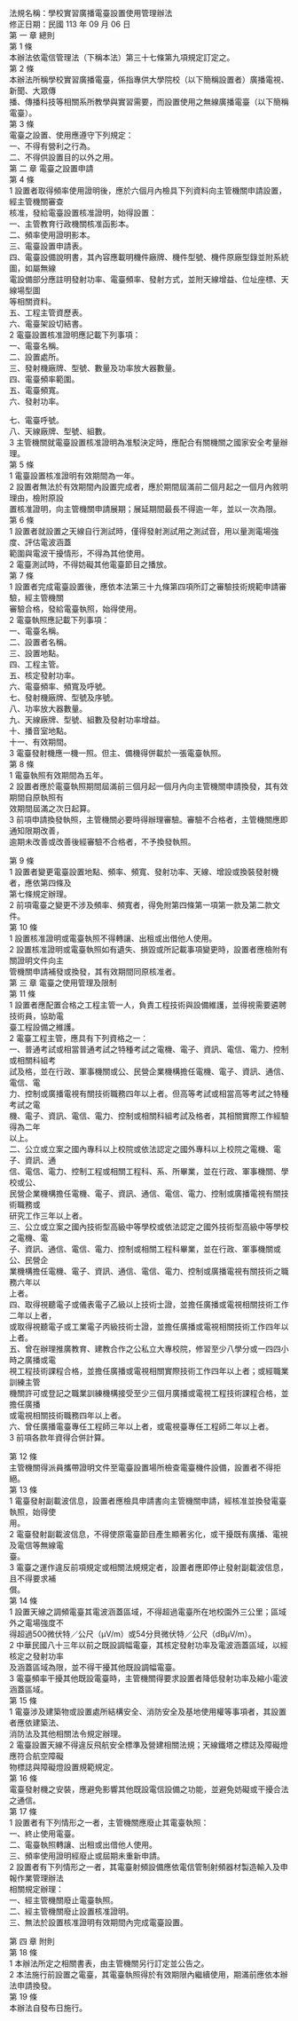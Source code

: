 法規名稱：學校實習廣播電臺設置使用管理辦法  
修正日期：民國 113 年 09 月 06 日  
第 一 章 總則  
第 1 條  
本辦法依電信管理法（下稱本法）第三十七條第九項規定訂定之。  
第 2 條  
本辦法所稱學校實習廣播電臺，係指專供大學院校（以下簡稱設置者）廣播電視、新聞、大眾傳  
播、傳播科技等相關系所教學與實習需要，而設置使用之無線廣播電臺（以下簡稱電臺）。  
第 3 條  
電臺之設置、使用應遵守下列規定：  
一、不得有營利之行為。  
二、不得供設置目的以外之用。  
第 二 章 電臺之設置申請  
第 4 條  
1 設置者取得頻率使用證明後，應於六個月內檢具下列資料向主管機關申請設置，經主管機關審查  
核准，發給電臺設置核准證明，始得設置：  
一、主管教育行政機關核准函影本。  
二、頻率使用證明影本。  
三、電臺設置申請表。  
四、電臺設備說明書，其內容應載明機件廠牌、機件型號、機件原廠型錄並附系統圖，如屬無線  
電設備部分應註明發射功率、電臺頻率、發射方式，並附天線增益、位址座標、天線場型圖  
等相關資料。  
五、工程主管資歷表。  
六、電臺架設切結書。  
2 電臺設置核准證明應記載下列事項：  
一、電臺名稱。  
二、設置處所。  
三、發射機廠牌、型號、數量及功率放大器數量。  
四、電臺頻率範圍。  
五、電臺頻寬。  
六、發射功率。  


七、電臺呼號。  
八、天線廠牌、型號、組數。  
3 主管機關就電臺設置核准證明為准駁決定時，應配合有關機關之國家安全考量辦理。  
第 5 條  
1 電臺設置核准證明有效期間為一年。  
2 設置者無法於有效期間內設置完成者，應於期間屆滿前二個月起之一個月內敘明理由，檢附原設  
置核准證明，向主管機關申請展期；展延期間最長不得逾一年，並以一次為限。  
第 6 條  
1 設置者就設置之天線自行測試時，僅得發射測試用之測試音，用以量測電場強度、評估電波涵蓋  
範圍與電波干擾情形，不得為其他使用。  
2 電臺測試時，不得妨礙其他電臺節目之播放。  
第 7 條  
1 設置者完成電臺設置後，應依本法第三十九條第四項所訂之審驗技術規範申請審驗，經主管機關  
審驗合格，發給電臺執照，始得使用。  
2 電臺執照應記載下列事項：  
一、電臺名稱。  
二、設置者名稱。  
三、設置地點。  
四、工程主管。  
五、核定發射功率。  
六、電臺頻率、頻寬及呼號。  
七、發射機廠牌、型號及序號。  
八、功率放大器數量。  
九、天線廠牌、型號、組數及發射功率增益。  
十、播音室地點。  
十一、有效期間。  
3 電臺發射機應一機一照。但主、備機得併載於一張電臺執照。  
第 8 條  
1 電臺執照有效期間為五年。  
2 設置者應於電臺執照期間屆滿前三個月起一個月內向主管機關申請換發，其有效期間自原執照有  
效期間屆滿之次日起算。  
3 前項申請換發執照，主管機關必要時得辦理審驗。審驗不合格者，主管機關應即通知限期改善，  
逾期未改善或改善後經審驗不合格者，不予換發執照。  


第 9 條  
1 設置者變更電臺設置地點、頻率、頻寬、發射功率、天線、增設或換裝發射機者，應依第四條及  
第七條規定辦理。  
2 前項電臺之變更不涉及頻率、頻寬者，得免附第四條第一項第一款及第二款文件。  
第 10 條  
1 設置核准證明或電臺執照不得轉讓、出租或出借他人使用。  
2 設置核准證明或電臺執照如有遺失、損毀或所記載事項變更時，設置者應檢附有關證明文件向主  
管機關申請補發或換發，其有效期間同原核准者。  
第 三 章 電臺之使用管理及限制  
第 11 條  
1 設置者應配置合格之工程主管一人，負責工程技術與設備維護，並得視需要遴聘技術員，協助電  
臺工程設備之維護。  
2 電臺工程主管，應具有下列資格之一：  
一、普通考試或相當普通考試之特種考試之電機、電子、資訊、電信、電力、控制或相關科組考  
試及格，並在行政、軍事機關或公、民營企業機構擔任電機、電子、資訊、通信、電信、電  
力、控制或廣播電視有關技術職務四年以上者。但高等考試或相當高等考試之特種考試之電  
機、電子、資訊、電信、電力、控制或相關科組考試及格者，其相關實際工作經驗得為二年  
以上。  
二、公立或立案之國內專科以上校院或依法認定之國外專科以上校院之電機、電子、資訊、通  
信、電信、電力、控制工程或相關工程科、系、所畢業，並在行政、軍事機關、學校或公、  
民營企業機構擔任電機、電子、資訊、通信、電信、電力、控制或廣播電視有關技術職務或  
研究工作三年以上者。  
三、公立或立案之國內技術型高級中等學校或依法認定之國外技術型高級中等學校之電機、電  
子、資訊、通信、電信、電力、控制或相關工程科畢業，並在行政、軍事機關或公、民營企  
業機構擔任電機、電子、資訊、通信、電信、電力、控制或廣播電視有關技術之職務六年以  
上者。  
四、取得視聽電子或儀表電子乙級以上技術士證，並擔任廣播或電視相關技術工作二年以上者，  
或取得視聽電子或工業電子丙級技術士證，並擔任廣播或電視相關技術工作四年以上者。  
五、曾在辦理推廣教育、建教合作之公私立大專校院，修習至少八學分或一四四小時之廣播或電  
視工程技術課程合格，並擔任廣播或電視相關實際技術工作四年以上者；或經職業訓練主管  
機關許可或登記之職業訓練機構接受至少三個月廣播或電視工程技術課程合格，並擔任廣播  
或電視相關技術職務四年以上者。  
六、曾任廣播電臺專任工程師三年以上者，或電視臺專任工程師二年以上者。  
3 前項各款年資得合併計算。  


第 12 條  
主管機關得派員攜帶證明文件至電臺設置場所檢查電臺機件設備，設置者不得拒絕。  
第 13 條  
1 電臺發射副載波信息，設置者應檢具申請書向主管機關申請，經核准並換發電臺執照，始得使  
用。  
2 電臺發射副載波信息，不得使原電臺節目產生顯著劣化，或干擾既有廣播、電視及電信等無線電  
臺。  
3 電臺之運作違反前項規定或相關法規規定者，設置者應即停止發射副載波信息，且不得要求補  
償。  
第 14 條  
1 設置天線之調頻電臺其電波涵蓋區域，不得超過電臺所在地校園外三公里；區域外之電場強度不  
得超過500微伏特／公尺（μV/m）或54分貝微伏特／公尺（dBμV/m）。  
2 中華民國八十三年以前之既設調幅電臺，其核定發射功率及電波涵蓋區域，以經核定之發射功率  
及涵蓋區域為限，並不得干擾其他既設調幅電臺。  
3 電臺頻率干擾其他既設電臺時，主管機關得要求設置者降低發射功率及縮小電波涵蓋區域。  
第 15 條  
1 電臺涉及建築物或設置處所結構安全、消防安全及基地使用權等事項者，其設置者應依建築法、  
消防法及其他相關法令規定辦理。  
2 電臺設置天線不得違反飛航安全標準及營建相關法規；天線鐵塔之標誌及障礙燈應符合航空障礙  
物標誌與障礙燈設置規範規定。  
第 16 條  
電臺發射機之安裝，應避免影響其他既設電信設備之功能，並避免妨礙或干擾合法之通信。  
第 17 條  
1 設置者有下列情形之一者，主管機關應廢止其電臺執照：  
一、終止使用電臺。  
二、電臺執照轉讓、出租或出借他人使用。  
三、頻率使用證明經廢止或屆期未重新申請。  
2 設置者有下列情形之一者，其電臺射頻設備應依電信管制射頻器材製造輸入及申報作業管理辦法  
相關規定辦理：  
一、經主管機關廢止電臺執照。  
二、經主管機關廢止設置核准證明。  
三、無法於設置核准證明有效期間內完成電臺設置。  


第 四 章 附則  
第 18 條  
1 本辦法所定之相關書表，由主管機關另行訂定並公告之。  
2 本法施行前設置之電臺，其電臺執照得於有效期限內繼續使用，期滿前應依本辦法申請換發。  
第 19 條  
本辦法自發布日施行。  


